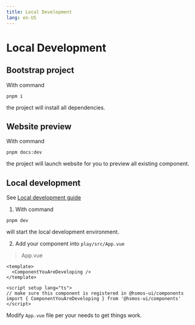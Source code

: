 ```yaml
---
title: Local Development
lang: en-US
---
```


# Local Development

## Bootstrap project

With command

```shell
pnpm i
```

the project will install all dependencies.

## Website preview

With command

```shell
pnpm docs:dev
```

the project will launch website for you to preview all existing component.

## Local development

See [Local development guide](https://github.com/element-plus/element-plus/blob/dev/CONTRIBUTING.md)

1. With command

```shell
pnpm dev
```

will start the local development environment.

2. Add your component into `play/src/App.vue`

> App.vue

```vue
<template>
  <ComponentYouAreDeveloping />
</template>

<script setup lang="ts">
// make sure this component is registered in @hsmos-ui/components
import { ComponentYouAreDeveloping } from '@hsmos-ui/components'
</script>
```

Modify `App.vue` file per your needs to get things work.
